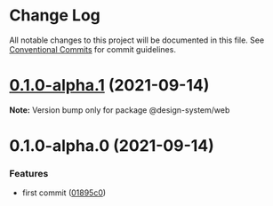 # Change Log

All notable changes to this project will be documented in this file.
See [Conventional Commits](https://conventionalcommits.org) for commit guidelines.

# [0.1.0-alpha.1](https://github.com/gmonte/monorepo-ts.design-system/compare/@design-system/web@0.1.0-alpha.0...@design-system/web@0.1.0-alpha.1) (2021-09-14)

**Note:** Version bump only for package @design-system/web





# 0.1.0-alpha.0 (2021-09-14)


### Features

* first commit ([01895c0](https://github.com/gmonte/monorepo-ts.design-system/commit/01895c026a7179268e3f6de88d319cee65f27d37))
